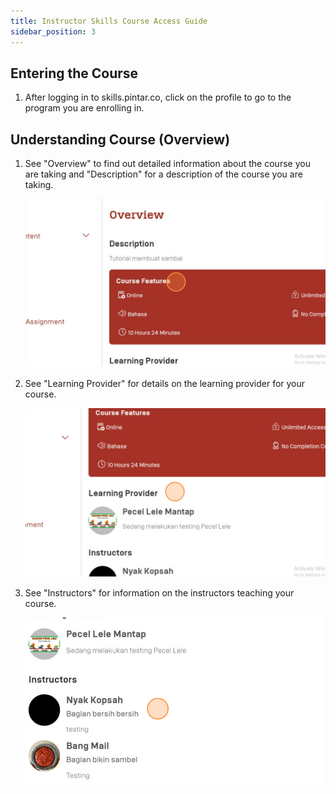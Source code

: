 ```yaml
---
title: Instructor Skills Course Access Guide
sidebar_position: 3
---
```

## **Entering the Course**

1. After logging in to skills.pintar.co, click on the profile to go to the program you are enrolling in.



## **Understanding Course (Overview)**

1. See "Overview" to find out detailed information about the course you are taking and "Description" for a description of the course you are taking.

   ![](/img/screenshot-50-.png)
2. See "Learning Provider" for details on the learning provider for your course.

   ![](/img/screenshot-51-.png)
3. See "Instructors" for information on the instructors teaching your course.

   ![](/img/screenshot-52-.png)